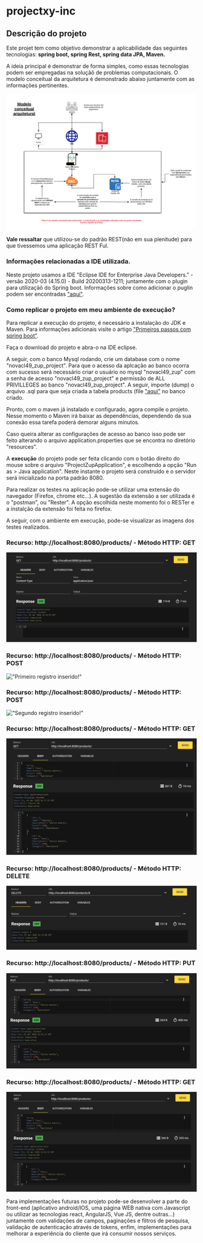# projectxy-inc
## Descrição do projeto

Este projet tem como objetivo demonstrar a aplicabilidade  das seguintes tecnologias: **spring boot, spring Rest, spring data JPA, Maven.**

A ideia principal é demonstrar de forma simples, como essas tecnologias podem ser empregadas na soluçãõ de problemas computacionais.
O modelo conceitual da arquitetura é demonstrado abaixo juntamente com as informações pertinentes.

!["Modelo conceitual"](https://github.com/evertonhf/projectxy-inc/blob/master/Modelo%20-%20Conceitual.png)

**Vale ressaltar** que utilizou-se do padrão REST(não em sua plenitude) para que tivessemos uma aplicação REST Ful.

### Informações relacionadas a IDE utilizada.

Neste projeto usamos a IDE "Eclipse IDE for Enterprise Java Developers." - versão 2020-03 (4.15.0) - Build 20200313-1211; juntamente com o plugin para utilizaçãõ do Spring boot. Informações sobre como adicionar o puglin podem ser encontradas ["aqui"]("https://www.eclipse.org/community/eclipse_newsletter/2018/february/springboot.php").

### Como replicar o projeto em meu ambiente de execução?

Para replicar a execução do projeto, é necessário a instalação do JDK e Maven. Para informações adicionais visite o artigo ["Primeiros passos com spring boot"]("http://devmedia.com.br/primeiros-passos-com-o-spring-boot/33654").

Faça o download do projeto e abra-o na IDE eclipse.

A seguir, com o banco Mysql rodando, crie um database com o nome "novacl49_zup_project". Para que o acesso da aplcação ao banco ocorra com sucesso será necessário criar o usuário no mysql "novacl49_zup" com a senha de acesso "novacl49_zup_project" e permissão de ALL PRIVILLEGES ao banco "novacl49_zup_project". A seguir, importe (dump) o arquivo .sql para que seja criada a tabela products (file ["aqui"]("https://github.com/evertonhf/projectxy-inc/blob/master/database_model/zup_models.sql") no banco criado. 

Pronto, com o maven já instalado e configurado, agora compile o projeto.  Nesse momento o Maven irá baixar as dependências, dependendo da sua conexão essa tarefa poderá demorar alguns minutos. 

Caso queira alterar as configurações de acesso ao banco isso pode ser feito alterando o arquivo application.properties que se encontra no diretório "resources".

A **execução** do projeto pode ser feita clicando com o botão direito do mouse sobre o arquivo "ProjectZupApplication", e escolhendo a opção "Run as > Java application". Neste instante o projeto será construído e o servidor será inicializado na porta padrão 8080.

Para realizar os testes na aplicação pode-se utilizar uma extensão do navegador (Firefox, chrome etc...). A sugestão da extensão a ser utilizada é o "postman", ou "Rester". A opção escolhida neste momento foi o RESTer e a instalção da extensão foi feita no firefox.

A seguir, com o ambiente em execução, pode-se visualizar as imagens dos testes realizados.

### Recurso: http://localhost:8080/products/  -  Método HTTP: GET 

!["Banco vazio"](https://github.com/evertonhf/projectxy-inc/blob/master/prints/GET%20-%200%20registros.png)

### Recurso: http://localhost:8080/products/  -  Método HTTP: POST

!["Primeiro registro inserido!"](https://github.com/evertonhf/projectxy-inc/blob/master/prints/POST%20-%201%C2%BA%20registro.png)

### Recurso: http://localhost:8080/products/  -  Método HTTP: POST
!["Segundo registro inserido!"](https://github.com/evertonhf/projectxy-inc/blob/master/prints/POST%20-%202%C2%BA%20registro.png)

### Recurso: http://localhost:8080/products/  -  Método HTTP: GET
!["Exibindo 2 registros!"](https://github.com/evertonhf/projectxy-inc/blob/master/prints/GET%20-%202%20registros.png)

### Recurso: http://localhost:8080/products/  -  Método HTTP: DELETE
!["Excluindo registro id:8"](https://github.com/evertonhf/projectxy-inc/blob/master/prints/DELETE%20-%20REGISTRO%208.png)

### Recurso: http://localhost:8080/products/  -  Método HTTP: PUT
!["Alterando registro id:7"](https://github.com/evertonhf/projectxy-inc/blob/master/prints/PUT%20-%20REGISTRO%207.png)

### Recurso: http://localhost:8080/products/  -  Método HTTP: GET
!["Exibindo 1 registro existente."](https://github.com/evertonhf/projectxy-inc/blob/master/prints/GET%20-%201%20registros.png)

Para implementações futuras no projeto pode-se desenvolver a parte do front-end (aplicativo android/IOS, uma página WEB nativa com Javascript ou utilizar as tecnologias react, AngularJS, Vue JS, dentre outras...) juntamente com validações de campos, paginações e filtros de pesquisa, validação de autenticação através de tokens, enfim, implementações para melhorar a experiência do cliente que irá consumir nossos serviços.
